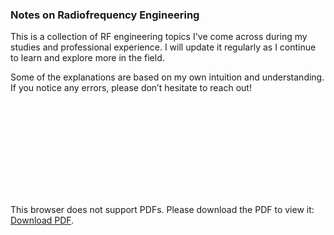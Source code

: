 <h3> Notes on Radiofrequency Engineering </h3>

This is a collection of RF engineering topics I've come across during my studies and professional experience. I will update it regularly as I continue to learn and explore more in the field.

Some of the explanations are based on my own intuition and understanding. If you notice any errors, please don’t hesitate to reach out!

<object data="https://paulxu.me/assets/pdf_notes/rf_engineering_notes.pdf" type="application/pdf" width="700px" height="1500px">
    <embed src="https://paulxu.me/assets/pdf_notes/rf_engineering_notes.pdf">
        <p>This browser does not support PDFs. Please download the PDF to view it: <a href="https://paulxu.me/assets/pdf_notes/rf_engineering_notes.pdf">Download PDF</a>.</p>
    </embed>
</object>